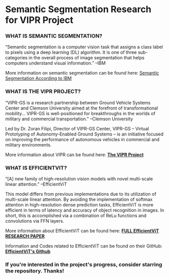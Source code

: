 # Semantic Segmentation Research for VIPR Project

### WHAT IS SEMANTIC SEGMENTATION? 

“Semantic segmentation is a computer vision task that assigns a class label to pixels using a deep learning (DL) algorithm. It is one of three sub-categories in the overall process of image segmentation that helps computers understand visual information.” –IBM 

More information on semantic segmentation can be found here: [Semantic Segmentation According to IBM](https://www.ibm.com/topics/semantic-segmentation) 

### WHAT IS THE VIPR PROJECT? 

“VIPR-GS is a research partnership between Ground Vehicle Systems Center and Clemson University aimed at the forefront of transformational mobility... VIPR-GS is well-positioned for breakthroughs in the worlds of military and commercial transportation.” –Clemson University 

Led by Dr. Zoran Filipi, Director of VIPR-GS Center, VIPR-GS – Virtual Prototyping of Autonomy-Enabled Ground Systems – is an initiative focused on improving the performance of autonomous vehicles in commercial and military environments. 

More information about VIPR can be found here: [**The VIPR Project**](https://www.clemson.edu/cecas/vipr-gs/index.html)

### WHAT IS EFFICIENTVIT? 

“[A] new family of high-resolution vision models with novel multi-scale linear attention.” –EfficientViT 

This model differs from previous implementations due to its utilization of multi-scale linear attention. By avoiding the implementation of softmax attention in high-resolution dense prediction tasks, EfficientViT is more efficient in terms of latency and accuracy of object recognition in images. In short, this is accomplished via a combination of ReLu functions and convolutions via FFN layers. 

More information about EfficientViT can be found here: [**FULL EfficientViT RESEARCH PAPER**](https://arxiv.org/abs/2205.14756)

Information and Codes related to EfficientViT can be found on their GitHub: [**EfficientViT's Github**](https://github.com/mit-han-lab/efficientvit)

### If you're interested in the project's progress, consider starring the repository. Thanks!

<!--
YOLO
-->
